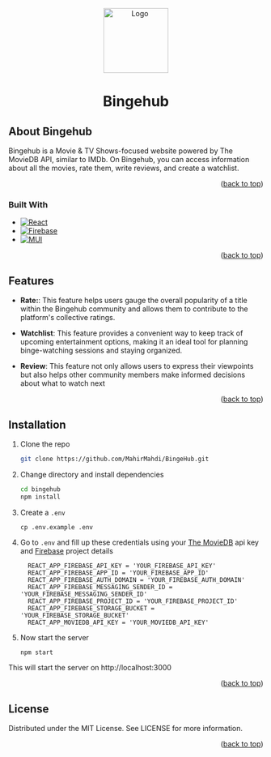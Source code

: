 <a name="readme-top"></a><!-- PROJECT LOGO -->

<div align="center">
  <a href="https://github.com/othneildrew/Best-README-Template">
    <img src="https://ik.imagekit.io/y4cguk6dk/bingehub.png?updatedAt=1691599384673" alt="Logo" width="128" height="128">
  </a>

  <h1 align="center">Bingehub</h1>
</div>

<!-- ABOUT THE PROJECT -->

## About Bingehub

Bingehub is a Movie & TV Shows-focused website powered by The MovieDB API, similar to IMDb. On Bingehub, you can access information about all the movies, rate them, write reviews, and create a watchlist.

<p align="right">(<a href="#readme-top">back to top</a>)</p>

### Built With
- [![React][React.js]][React-url]
- [![Firebase][Firebase]][Firebase-url]
- [![MUI][MUI]][MUI-url]

<p align="right">(<a href="#readme-top">back to top</a>)</p>

## Features

- **Rate:**: This feature helps users gauge the overall popularity of a title within the Bingehub community and allows them to contribute to the platform's collective ratings.

- **Watchlist**: This feature provides a convenient way to keep track of upcoming entertainment options, making it an ideal tool for planning binge-watching sessions and staying organized.

- **Review**: This feature not only allows users to express their viewpoints but also helps other community members make informed decisions about what to watch next

<p align="right">(<a href="#readme-top">back to top</a>)</p>

## Installation

1. Clone the repo
   ```sh
   git clone https://github.com/MahirMahdi/BingeHub.git
   ```
2. Change directory and install dependencies
   ```sh
   cd bingehub
   npm install
   ```
3. Create a `.env`
   ```
   cp .env.example .env
   ```
4. Go to `.env` and fill up these credentials using your [The MovieDB](https://www.themoviedb.org/) api key and [Firebase](https://firebase.google.com/) project details
   ```
     REACT_APP_FIREBASE_API_KEY = 'YOUR_FIREBASE_API_KEY'
     REACT_APP_FIREBASE_APP_ID = 'YOUR_FIREBASE_APP_ID'
     REACT_APP_FIREBASE_AUTH_DOMAIN = 'YOUR_FIREBASE_AUTH_DOMAIN'
     REACT_APP_FIREBASE_MESSAGING_SENDER_ID = 'YOUR_FIREBASE_MESSAGING_SENDER_ID'
     REACT_APP_FIREBASE_PROJECT_ID = 'YOUR_FIREBASE_PROJECT_ID'
     REACT_APP_FIREBASE_STORAGE_BUCKET = 'YOUR_FIREBASE_STORAGE_BUCKET'
     REACT_APP_MOVIEDB_API_KEY = 'YOUR_MOVIEDB_API_KEY'
   ```
5. Now start the server
   ```sh
   npm start
   ```

This will start the server on http://localhost:3000

<p align="right">(<a href="#readme-top">back to top</a>)</p>

## License

Distributed under the MIT License. See LICENSE for more information.

<p align="right">(<a href="#readme-top">back to top</a>)</p>

[React.js]: https://img.shields.io/badge/React-20232A?style=for-the-badge&logo=react&logoColor=61DAFB
[React-url]: https://reactjs.org/
[Firebase]: https://img.shields.io/badge/Firebase-F7A520?style=for-the-badge&logo=firebase&logoColor=white
[Firebase-url]: https://openai.com/
[MUI]: https://img.shields.io/badge/MUI-007FFF?style=for-the-badge&logo=mui&logoColor=white
[MUI-url]: https://mui.com/
